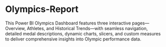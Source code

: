# Olympics-Report
This Power BI Olympics Dashboard features three interactive pages—Overview, Athletes, and Historical Trends—with seamless navigation, detailed medal descriptions, dynamic charts, slicers, and custom measures to deliver comprehensive insights into Olympic performance data.
